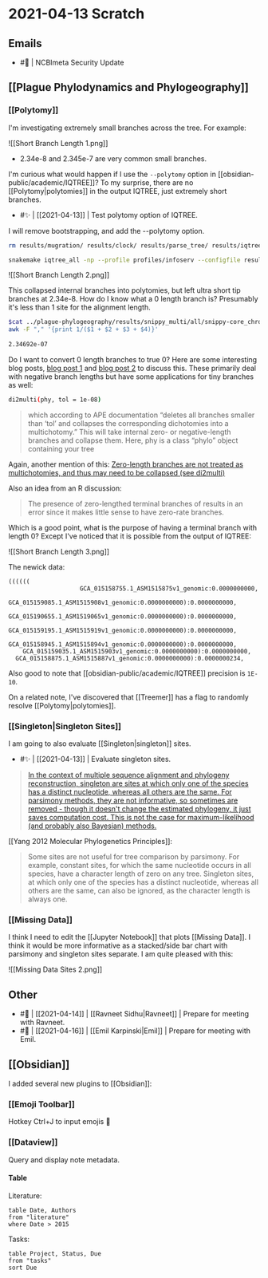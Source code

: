 # 2021-04-13 Scratch

## Emails

- #🚂 | NCBImeta Security Update 

## [[Plague Phylodynamics and Phylogeography]]

### [[Polytomy]]

I'm investigating extremely small branches across the tree. For example:

![[Short Branch Length 1.png]]

- 2.34e-8 and 2.345e-7 are very common small branches.

I'm curious what would happen if I use the ```--polytomy``` option in [[obsidian-public/academic/IQTREE]]? To my surprise, there are no [[Polytomy|polytomies]] in the output IQTREE, just extremely short branches.

- #✨ | [[2021-04-13]] | Test polytomy option of IQTREE.

I will remove bootstrapping, and add the --polytomy option.

```bash
rm results/mugration/ results/clock/ results/parse_tree/ results/iqtree/ results/snippy_multi/

snakemake iqtree_all -np --profile profiles/infoserv --configfile results/config/snakemake.yaml
```

![[Short Branch Length 2.png]]

This collapsed internal branches into polytomies, but left ultra short tip branches at 2.34e-8. How do I know what a 0 length branch is? Presumably it's less than 1 site for the alignment length.
```bash
$cat ../plague-phylogeography/results/snippy_multi/all/snippy-core_chromosome.full.constant_sites.txt | \
awk -F "," '{print 1/($1 + $2 + $3 + $4)}'
 
2.34692e-07
```

Do I want to convert 0 length branches to true 0? Here are some interesting blog posts, [blog post 1](https://justinbagley.rbind.io/2016/03/01/dealing-negative-phylogenetic-branch-lengths-beast-starting-trees/) and [blog post 2](http://boopsboops.blogspot.com/2010/10/negative-branch-lengths-in-neighbour.html) to discuss this. These primarily deal with negative branch lengths but have some applications for tiny branches as well:

```bash
di2multi(phy, tol = 1e-08)
```

>which according to APE documentation “deletes all branches smaller than ‘tol’ and collapses the corresponding dichotomies into a multichotomy.” This will take internal zero- or negative-length branches and collapse them. Here, phy is a class “phylo” object containing your tree

Again, another mention of this:
[Zero-length branches are not treated as multichotomies, and thus may need to be collapsed (see di2multi)](https://rdrr.io/cran/ape/man/compute.brlen.html)

Also an idea from an R discussion:

>The presence of zero-lengthed terminal branches of results in an error since it makes little sense to have zero-rate branches.

Which is a good point, what is the purpose of having a terminal branch with length 0? Except I've noticed that it is possible from the output of IQTREE:

![[Short Branch Length 3.png]]

The newick data:
```text
((((((
  					GCA_015158755.1_ASM1515875v1_genomic:0.0000000000,
  					GCA_015159085.1_ASM1515908v1_genomic:0.0000000000):0.0000000000,
  				GCA_015190655.1_ASM1519065v1_genomic:0.0000000000):0.0000000000,
  			GCA_015159195.1_ASM1515919v1_genomic:0.0000000000):0.0000000000,
  		GCA_015158945.1_ASM1515894v1_genomic:0.0000000000):0.0000000000,
  	GCA_015159035.1_ASM1515903v1_genomic:0.0000000000):0.0000000000,
  GCA_015158875.1_ASM1515887v1_genomic:0.0000000000):0.0000000234,
```

Also good to note that [[obsidian-public/academic/IQTREE]] precision is ```1E-10```.

On a related note, I've discovered that [[Treemer]] has a flag to randomly resolve [[Polytomy|polytomies]].

### [[Singleton|Singleton Sites]]

I am going to also evaluate [[Singleton|singleton]] sites.

- #✨ | [[2021-04-13]] | Evaluate singleton sites.

> [In the context of multiple sequence alignment and phylogeny reconstruction, singleton are sites at which only one of the species has a distinct nucleotide, whereas all others are the same. For parsimony methods, they are not informative, so sometimes are removed - though it doesn't change the estimated phylogeny, it just saves computation cost. This is not the case for maximum-likelihood (and probably also Bayesian) methods.](https://www.biostars.org/p/376899/)

[[Yang 2012 Molecular Phylogenetics Principles]]:
> Some sites are not useful for tree comparison by parsimony. For example, constant sites, for which the same nucleotide occurs in all species, have a character length of zero on any tree. Singleton sites, at which only one of the species has a distinct nucleotide, whereas all others are the same, can also be ignored, as the character length is always one.

### [[Missing Data]]

I think I need to edit the [[Jupyter Notebook]] that plots [[Missing Data]]. I think it would be more informative as a stacked/side bar chart with parsimony and singleton sites separate. I am quite pleased with this:

![[Missing Data Sites 2.png]]

## Other

- #🧨 | [[2021-04-14]] | [[Ravneet Sidhu|Ravneet]] |  Prepare for meeting with Ravneet.
- #🧨 | [[2021-04-16]] | [[Emil Karpinski|Emil]] |   Prepare for meeting with Emil.

## [[Obsidian]]

I added several new plugins to [[Obsidian]]:

### [[Emoji Toolbar]]
Hotkey Ctrl+J to input emojis 🦈

### [[Dataview]]
Query and display note metadata.

#### Table

Literature:

```dataview
table Date, Authors
from "literature"
where Date > 2015
```

Tasks:

```dataview
table Project, Status, Due
from "tasks"
sort Due
```